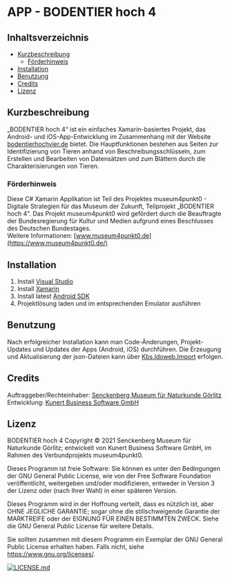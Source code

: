 # APP - BODENTIER hoch 4

## Inhaltsverzeichnis  
- [Kurzbeschreibung](#Kurzbeschreibung)
  - [Förderhinweis](#Förderhinweis)
- [Installation](#Installation)
- [Benutzung](#Benutzung)
- [Credits](#Credits)
- [Lizenz](#Lizenz)

## Kurzbeschreibung
„BODENTIER hoch 4“ ist ein einfaches Xamarin-basiertes Projekt, das Android- und iOS-App-Entwicklung im Zusammenhang mit der Website [bodentierhochvier.de](https://bodentierhochvier.de/) bietet.
Die Hauptfunktionen bestehen aus Seiten zur Identifizierung von Tieren anhand von Beschreibungsschlüsseln, zum Erstellen und Bearbeiten von Datensätzen und zum Blättern durch die Charakterisierungen von Tieren.

### Förderhinweis
Diese C# Xamarin Applikation ist Teil des Projektes museum4punkt0 - Digitale Strategien für das Museum der Zukunft, Teilprojekt „BODENTIER hoch 4“. Das Projekt museum4punkt0 wird gefördert durch die  Beauftragte der Bundesregierung für Kultur und Medien aufgrund eines Beschlusses des Deutschen Bundestages.  
Weitere Informationen: [www.museum4punkt0.de](https://www.museum4punkt0.de/)

## Installation
  1. Install [Visual Studio](https://visualstudio.microsoft.com/downloads/)  
  2. Install [Xamarin](https://visualstudio.microsoft.com/xamarin/)  
  3. Install latest [Android SDK](https://docs.microsoft.com/xamarin/android/get-started/installation/android-sdk)  
  4. Projektlösung laden und im entsprechenden Emulator ausführen

## Benutzung   
Nach erfolgreicher Installation kann man Code-Änderungen, Projekt-Updates und Updates der Apps (Android, iOS) durchführen. Die Erzeugung und Aktualisierung der json-Dateien kann über [Kbs.Idoweb.Import](https://github.com/senckenberg/Kbs.IdoWeb.Import.git) erfolgen.

## Credits  
Auftraggeber/Rechteinhaber: [Senckenberg Museum für Naturkunde Görlitz](https://museumgoerlitz.senckenberg.de/)  
Entwicklung: [Kunert Business Software GmbH](https://www.kbs-leipzig.de/kbsweb/)

## Lizenz  
BODENTIER hoch 4 Copyright © 2021 Senckenberg Museum für Naturkunde Görlitz; entwickelt von Kunert Business Software GmbH, im Rahmen des Verbundprojekts museum4punkt0.

Dieses Programm ist freie Software: Sie können es unter den Bedingungen der GNU General Public License, wie von der Free Software Foundation veröffentlicht, weitergeben und/oder modifizieren, entweder in Version 3 der Lizenz oder (nach Ihrer Wahl) in einer späteren Version.

Dieses Programm wird in der Hoffnung verteilt, dass es nützlich ist, aber OHNE JEGLICHE GARANTIE; sogar ohne die stillschweigende Garantie der MARKTREIFE oder der EIGNUNG FÜR EINEN BESTIMMTEN ZWECK. Siehe die GNU General Public License für weitere Details.

Sie sollten zusammen mit diesem Programm ein Exemplar der GNU General Public License erhalten haben. Falls nicht, siehe https://www.gnu.org/licenses/.

[![LICENSE.md](https://img.shields.io/badge/License-GPLv3-blue.svg)](/LICENSE.md)
